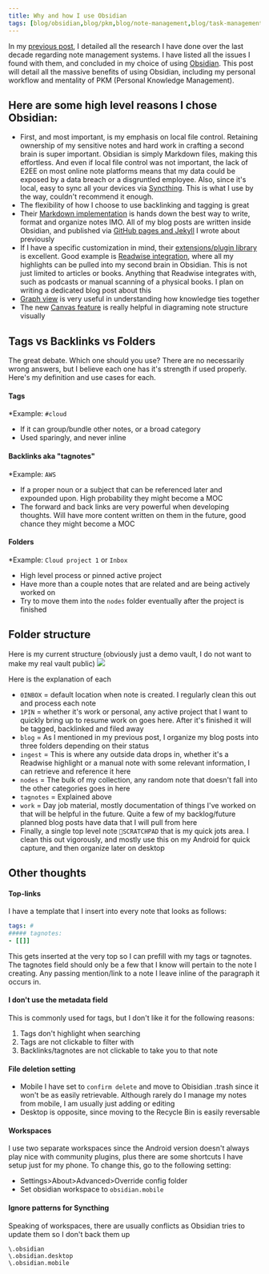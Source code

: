 ```yaml
---
title: Why and how I use Obsidian
tags: [blog/obsidian,blog/pkm,blog/note-management,blog/task-management,]
---
```

In my [previous post](/posts/My-comprehensive-note-management-systems-research/), I detailed all the research I have done over the last decade regarding note management systems. I have listed all the issues I found with them, and concluded in my choice of using [Obsidian](obsidian.md/). This post will detail all the massive benefits of using Obsidian, including my personal workflow and mentality of PKM (Personal Knowledge Management).

## Here are some high level reasons I chose Obsidian:
- First, and most important, is my emphasis on local file control. Retaining ownership of my sensitive notes and hard work in crafting a second brain is super important. Obsidian is simply Markdown files, making this effortless. And even if local file control was not important, the lack of E2EE on most online note platforms means that my data could be exposed by a data breach or a disgruntled employee. Also, since it's local, easy to sync all your devices via [Syncthing](https://github.com/canton7/SyncTrayzor). This is what I use by the way, couldn't recommend it enough.
- The flexibility of how I choose to use backlinking and tagging is great
- Their [Markdown implementation](https://help.obsidian.md/How+to/Format+your+notes) is hands down the best way to write, format and organize notes IMO. All of my blog posts are written inside Obsidian, and published via [GitHub pages and Jekyll](https://centifanto.net/posts/Easily-build-a-website-with-GitHub-pages/) I wrote about previously
- If I have a specific customization in mind, their [extensions/plugin library](https://obsidian.md/plugins) is excellent. Good example is [Readwise integration](https://help.readwise.io/article/125-how-does-the-readwise-to-obsidian-export-integration-work), where all my highlights can be pulled into my second brain in Obsidian. This is not just limited to articles or books. Anything that Readwise integrates with, such as podcasts or manual scanning of a physical books. I plan on writing a dedicated blog post about this
- [Graph view](https://help.obsidian.md/Plugins/Graph+view) is very useful in understanding how knowledge ties together
- The new [Canvas feature](https://obsidian.md/canvas) is really helpful in diagraming note structure visually

## Tags vs Backlinks vs Folders
The great debate. Which one should you use? There are no necessarily wrong answers, but I believe each one has it's strength if used properly. Here's my definition and use cases for each.

#### Tags
*Example: `#cloud`
- If it can group/bundle other notes, or a broad category
- Used sparingly, and never inline
#### Backlinks aka "tagnotes"
*Example: `AWS`
- If a proper noun or a subject that can be referenced later and expounded upon. High probability they might become a MOC
- The forward and back links are very powerful when developing thoughts. Will have more content written on them in the future, good chance they might become a MOC
#### Folders
*Example: `Cloud project 1` or `Inbox`
- High level process or pinned active project
- Have more than a couple notes that are related and are being actively worked on
- Try to move them into the `nodes` folder eventually after the project is finished

## Folder structure
Here is my current structure (obviously just a demo vault, I do not want to make my real vault public)
![](/assests/img/obsidian_folder_structure.png)

Here is the explanation of each
- `0INBOX` = default location when note is created. I regularly clean this out and process each note
- `1PIN` = whether it's work or personal, any active project that I want to quickly bring up to resume work on goes here. After it's finished it will be tagged, backlinked and filed away
- `blog` = As I mentioned in my previous post, I organize my blog posts into three folders depending on their status
- `ingest` = This is where any outside data drops in, whether it's a Readwise highlight or a manual note with some relevant information, I can retrieve and reference it here
- `nodes` = The bulk of my collection, any random note that doesn't fall into the other categories goes in here
- `tagnotes` = Explained above
- `work` = Day job material, mostly documentation of things I've worked on that will be helpful in the future. Quite a few of my backlog/future planned blog posts have data that I will pull from here
- Finally, a single top level note `📝SCRATCHPAD` that is my quick jots area. I clean this out vigorously, and mostly use this on my Android for quick capture, and then organize later on desktop

## Other thoughts

#### Top-links
I have a template that I insert into every note that looks as follows:
```yaml
tags: #
##### tagnotes:
- [[]]
```

This gets inserted at the very top so I can prefill with my tags or tagnotes. The tagnotes field should only be a few that I know will pertain to the note I creating. Any passing mention/link to a note I leave inline of the paragraph it occurs in. 

#### I don't use the metadata field 
This is commonly used for tags, but I don't like it for the following reasons:
1. Tags don't highlight when searching
2. Tags are not clickable to filter with
3. Backlinks/tagnotes are not clickable to take you to that note

#### File deletion setting
- Mobile I have set to `confirm delete` and move to Obisidian .trash since it won't be as easily retrievable. Although rarely do I manage my notes from mobile, I am usually just adding or editing
- Desktop is opposite, since moving to the Recycle Bin is easily reversable

#### Workspaces
I use two separate workspaces since the Android version doesn't always play nice with community plugins, plus there are some shortcuts I have setup just for my phone. To change this, go to the following setting:
- Settings>About>Advanced>Override config folder
- Set obsidian workspace to `obsidian.mobile`

#### Ignore patterns for Syncthing
Speaking of workspaces, there are usually conflicts as Obsidian tries to update them so I don't back them up
```
\.obsidian
\.obsidian.desktop
\.obsidian.mobile
```